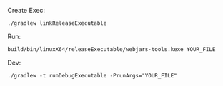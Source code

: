 Create Exec:
```
./gradlew linkReleaseExecutable
```

Run:
```
build/bin/linuxX64/releaseExecutable/webjars-tools.kexe YOUR_FILE
```

Dev:
```
./gradlew -t runDebugExecutable -PrunArgs="YOUR_FILE"
```
